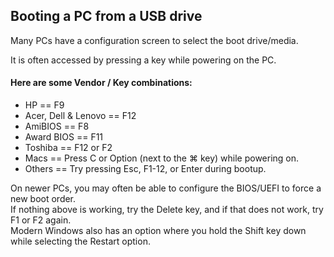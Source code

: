 ## Booting a PC from a USB drive  

Many PCs have a configuration screen to select the boot drive/media.  

It is often accessed by pressing a key while powering on the PC.  

#### Here are some Vendor / Key combinations:  
* HP == F9  
* Acer, Dell & Lenovo == F12  
* AmiBIOS == F8  
* Award BIOS == F11  
* Toshiba == F12 or F2  
* Macs == Press C or Option (next to the ⌘ key) while powering on.  
* Others ==	Try pressing Esc, F1-12, or Enter during bootup. 

On newer PCs, you may often be able to configure the BIOS/UEFI to force a new boot order.  
If nothing above is working, try the Delete key, and if that does not work, try F1 or F2 again.  
Modern Windows also has an option where you hold the Shift key down while selecting the Restart option.  
